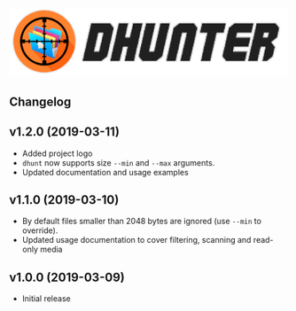  [![dhunter logo](img/logo.png)](https://github.com/MarcinOrlowski/dhunter)
 ---

## Changelog ##

v1.2.0 (2019-03-11)
-------------------
 * Added project logo
 * `dhunt` now supports size `--min` and `--max` arguments.
 * Updated documentation and usage examples 

v1.1.0 (2019-03-10)
-------------------
 * By default files smaller than 2048 bytes are ignored (use `--min` to override).
 * Updated usage documentation to cover filtering, scanning and read-only media

v1.0.0 (2019-03-09)
-------------------
 * Initial release
